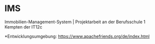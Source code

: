 # IMS
Immobilien-Management-System | Projektarbeit an der Berufsschule 1 Kempten der IT12c


*Entwicklungsumgebung: https://www.apachefriends.org/de/index.html

